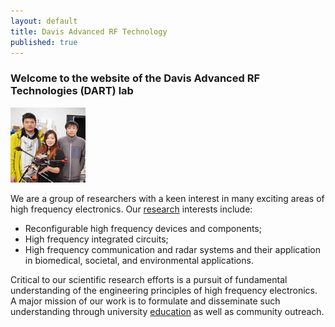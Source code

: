 ```yaml
---
layout: default
title: Davis Advanced RF Technology
published: true
---
```



### Welcome to the website of the Davis Advanced RF Technologies (DART) lab
<!---
<img src="/images/gallery.gif" width="300px" style="float:right; margin-top:10px; margin-left:15px;">
-->

![alt text](images/drone_s.jpg "Logo Title Text 1")

We are a group of researchers with a keen interest in many exciting areas of high frequency electronics. Our [research](/research/) interests include:

- Reconfigurable high frequency devices and components;
- High frequency integrated circuits;
- High frequency communication and radar systems and their application in biomedical, societal, and environmental applications.

Critical to our scientific research efforts is a pursuit of fundamental understanding of the engineering principles of high frequency electronics. A major mission of our work is to formulate and disseminate such understanding through university [education](/education/) as well as community outreach.
<!---
The DART lab is housed in Kemper Hall on the beautiful UC Davis campus. The lab is affiliated with the Davis Millimeter-wave Research Center (DMRC). The DMRC is broadly focused on fostering millimeter wave technology for wireless communications, radar, sensing, and imaging systems.
-->

<!--
<div class="alert alert-danger">
    A postdoc researcher position is available. More details can be found <a href="/people/postdoc-cm.html"> here </a>.
</div>
-->
<!---
<div class="alert alert-info">
    A Ph.D. position is available for Fall 2017. Strong analytical capabilities and a background in analog and/or radio frequency IC are preferred.
</div>
<!---
#### A postdoc researcher position is available for 2016. More details can be found [here](/postdoccm.html).

We are always looking for motivated students and researchers to join the group. Read [more](/joiningdart.html) if you are interested.
-->
